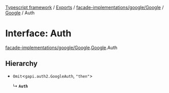 [Typescript framework](../index.md) / [Exports](../modules.md) / [facade-implementations/google/Google](../modules/facade_implementations_google_Google.md) / [Google](../modules/facade_implementations_google_Google.Google.md) / Auth

# Interface: Auth

[facade-implementations/google/Google](../modules/facade_implementations_google_Google.md).[Google](../modules/facade_implementations_google_Google.Google.md).Auth

## Hierarchy

- `Omit`<`gapi.auth2.GoogleAuth`, ``"then"``\>

  ↳ **`Auth`**
